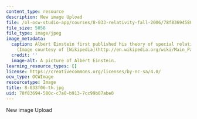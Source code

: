 ```yaml
---
content_type: resource
description: New image Upload
file: /ol-ocw-studio-app/courses/8-033-relativity-fall-2006/78f83694580cc7a8b9137cc99b07abe0_8-033f06-th.jpg
file_size: 5058
file_type: image/jpeg
image_metadata:
  caption: Albert Einstein first published his theory of special relativity in 1905.
    (Image courtesy of [Wikipedia](http://en.wikipedia.org/wiki/Main_Page).)
  credit: ''
  image-alt: A picture of Albert Einstein.
learning_resource_types: []
license: https://creativecommons.org/licenses/by-nc-sa/4.0/
ocw_type: OCWImage
resourcetype: Image
title: 8-033f06-th.jpg
uid: 78f83694-580c-c7a8-b913-7cc99b07abe0
---
```

New image Upload